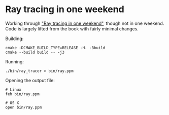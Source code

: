 # Ray tracing in one weekend

Working through ["Ray tracing in one weekend"](http://in1weekend.blogspot.co.uk/2016/01/ray-tracing-in-one-weekend.html), though not in one weekend. Code is largely lifted from the book with fairly minimal changes.

Building:
```
cmake -DCMAKE_BUILD_TYPE=RELEASE -H. -Bbuild
cmake --build build -- -j3
```

Running:
```
./bin/ray_tracer > bin/ray.ppm
```

Opening the output file:
```
# Linux
feh bin/ray.ppm

# OS X
open bin/ray.ppm
```

